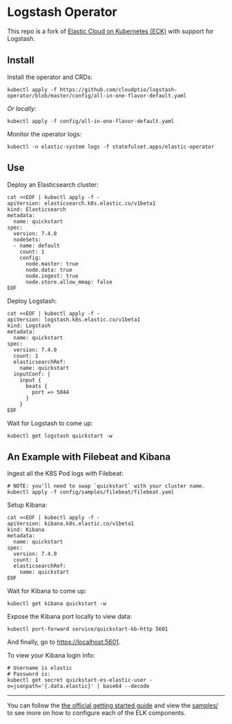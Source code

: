 # Logstash Operator

This repo is a fork of [Elastic Cloud on Kubernetes (ECK)](https://github.com/elastic/cloud-on-k8s)
with support for Logstash.

## Install

Install the operator and CRDs:

```shell
kubectl apply -f https://github.com/cloudptio/logstash-operator/blob/master/config/all-in-one-flavor-default.yaml
```

*Or locally:*

```shell
kubectl apply -f config/all-in-one-flavor-default.yaml
```

Monitor the operator logs:

```shell
kubectl -n elastic-system logs -f statefulset.apps/elastic-operator
```

## Use

Deploy an Elasticsearch cluster:

```shell
cat <<EOF | kubectl apply -f -
apiVersion: elasticsearch.k8s.elastic.co/v1beta1
kind: Elasticsearch
metadata:
  name: quickstart
spec:
  version: 7.4.0
  nodeSets:
  - name: default
    count: 1
    config:
      node.master: true
      node.data: true
      node.ingest: true
      node.store.allow_mmap: false
EOF
```

Deploy Logstash:

```shell
cat <<EOF | kubectl apply -f -
apiVersion: logstash.k8s.elastic.co/v1beta1
kind: Logstash
metadata:
  name: quickstart
spec:
  version: 7.4.0
  count: 1
  elasticsearchRef:
    name: quickstart
  inputConf: |
    input {
      beats {
        port => 5044
      }
    }
EOF
```

Wait for Logstash to come up:

```shell
kubectl get logstash quickstart -w
```

## An Example with Filebeat and Kibana

Ingest all the K8S Pod logs with Filebeat:

```shell
# NOTE: you'll need to swap `quickstart` with your cluster name.
kubectl apply -f config/samples/filebeat/filebeat.yaml
```

Setup Kibana:

```shell
cat <<EOF | kubectl apply -f -
apiVersion: kibana.k8s.elastic.co/v1beta1
kind: Kibana
metadata:
  name: quickstart
spec:
  version: 7.4.0
  count: 1
  elasticsearchRef:
    name: quickstart
EOF
```

Wait for Kibana to come up:

```shell
kubectl get kibana quickstart -w
```

Expose the Kibana port locally to view data:

```shell
kubectl port-forward service/quickstart-kb-http 5601
```

And finally, go to [https://localhost:5601](https://localhost:5601).

To view your Kibana login info:

```shell
# Username is elastic
# Password is:
kubectl get secret quickstart-es-elastic-user -o=jsonpath='{.data.elastic}' | base64 --decode
```

---

You can follow the
[the official getting started guide](https://www.elastic.co/guide/en/cloud-on-k8s/current/k8s-quickstart.html)
and
view the [samples/](config/samples/) to see more on how to configure each of the ELK
components.
